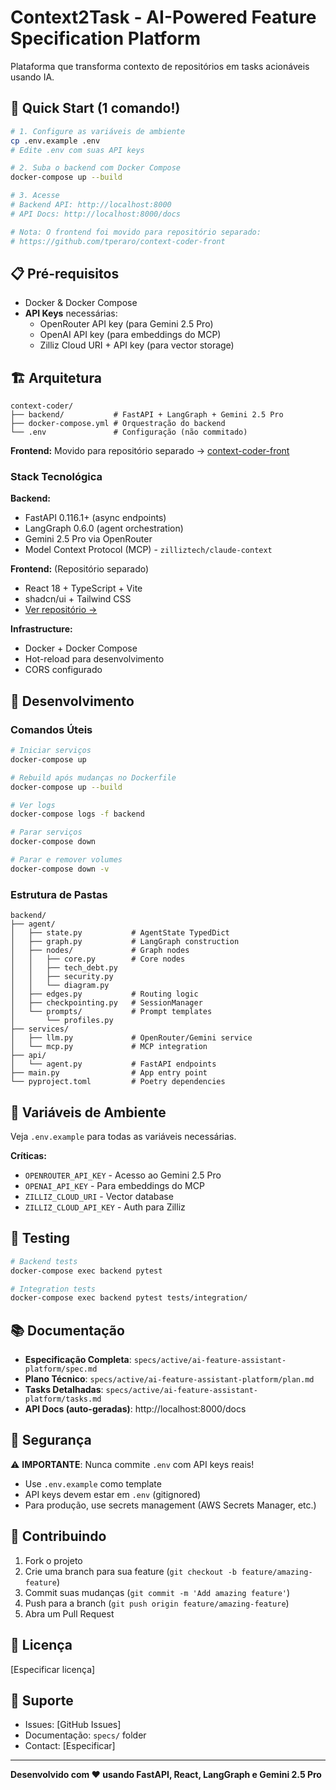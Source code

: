 # Context2Task - AI-Powered Feature Specification Platform

Plataforma que transforma contexto de repositórios em tasks acionáveis usando IA.

## 🚀 Quick Start (1 comando!)

```bash
# 1. Configure as variáveis de ambiente
cp .env.example .env
# Edite .env com suas API keys

# 2. Suba o backend com Docker Compose
docker-compose up --build

# 3. Acesse
# Backend API: http://localhost:8000
# API Docs: http://localhost:8000/docs

# Nota: O frontend foi movido para repositório separado:
# https://github.com/tperaro/context-coder-front
```

## 📋 Pré-requisitos

- Docker & Docker Compose
- **API Keys** necessárias:
  - OpenRouter API key (para Gemini 2.5 Pro)
  - OpenAI API key (para embeddings do MCP)
  - Zilliz Cloud URI + API key (para vector storage)

## 🏗️ Arquitetura

```
context-coder/
├── backend/           # FastAPI + LangGraph + Gemini 2.5 Pro
├── docker-compose.yml # Orquestração do backend
└── .env               # Configuração (não commitado)
```

**Frontend:** Movido para repositório separado → [context-coder-front](https://github.com/tperaro/context-coder-front)

### Stack Tecnológica

**Backend:**
- FastAPI 0.116.1+ (async endpoints)
- LangGraph 0.6.0 (agent orchestration)
- Gemini 2.5 Pro via OpenRouter
- Model Context Protocol (MCP) - `zilliztech/claude-context`

**Frontend:** (Repositório separado)
- React 18 + TypeScript + Vite
- shadcn/ui + Tailwind CSS
- [Ver repositório →](https://github.com/tperaro/context-coder-front)

**Infrastructure:**
- Docker + Docker Compose
- Hot-reload para desenvolvimento
- CORS configurado

## 🔧 Desenvolvimento

### Comandos Úteis

```bash
# Iniciar serviços
docker-compose up

# Rebuild após mudanças no Dockerfile
docker-compose up --build

# Ver logs
docker-compose logs -f backend

# Parar serviços
docker-compose down

# Parar e remover volumes
docker-compose down -v
```

### Estrutura de Pastas

```
backend/
├── agent/
│   ├── state.py           # AgentState TypedDict
│   ├── graph.py           # LangGraph construction
│   ├── nodes/             # Graph nodes
│   │   ├── core.py        # Core nodes
│   │   ├── tech_debt.py
│   │   ├── security.py
│   │   └── diagram.py
│   ├── edges.py           # Routing logic
│   ├── checkpointing.py   # SessionManager
│   └── prompts/           # Prompt templates
│       └── profiles.py
├── services/
│   ├── llm.py             # OpenRouter/Gemini service
│   └── mcp.py             # MCP integration
├── api/
│   └── agent.py           # FastAPI endpoints
├── main.py                # App entry point
└── pyproject.toml         # Poetry dependencies
```

## 📝 Variáveis de Ambiente

Veja `.env.example` para todas as variáveis necessárias.

**Críticas:**
- `OPENROUTER_API_KEY` - Acesso ao Gemini 2.5 Pro
- `OPENAI_API_KEY` - Para embeddings do MCP
- `ZILLIZ_CLOUD_URI` - Vector database
- `ZILLIZ_CLOUD_API_KEY` - Auth para Zilliz

## 🧪 Testing

```bash
# Backend tests
docker-compose exec backend pytest

# Integration tests
docker-compose exec backend pytest tests/integration/
```

## 📚 Documentação

- **Especificação Completa**: `specs/active/ai-feature-assistant-platform/spec.md`
- **Plano Técnico**: `specs/active/ai-feature-assistant-platform/plan.md`
- **Tasks Detalhadas**: `specs/active/ai-feature-assistant-platform/tasks.md`
- **API Docs (auto-geradas)**: http://localhost:8000/docs

## 🔐 Segurança

⚠️ **IMPORTANTE**: Nunca commite `.env` com API keys reais!

- Use `.env.example` como template
- API keys devem estar em `.env` (gitignored)
- Para produção, use secrets management (AWS Secrets Manager, etc.)

## 🤝 Contribuindo

1. Fork o projeto
2. Crie uma branch para sua feature (`git checkout -b feature/amazing-feature`)
3. Commit suas mudanças (`git commit -m 'Add amazing feature'`)
4. Push para a branch (`git push origin feature/amazing-feature`)
5. Abra um Pull Request

## 📄 Licença

[Especificar licença]

## 🙋 Suporte

- Issues: [GitHub Issues]
- Documentação: `specs/` folder
- Contact: [Especificar]

---

**Desenvolvido com ❤️ usando FastAPI, React, LangGraph e Gemini 2.5 Pro**


